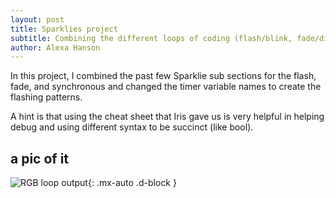 ```yaml
---
layout: post
title: Sparklies project
subtitle: Combining the different loops of coding (flash/blink, fade/dipper, and synchronous) in Arduino to create a unique flashing LED pattern.
author: Alexa Hanson
---
```


In this project, I combined the past few Sparklie sub sections for the flash, fade, and synchronous and changed the timer variable names to create the flashing patterns. 

A hint is that using the cheat sheet that Iris gave us is very helpful in helping debug and using different syntax to be succinct (like bool). 

## a pic of it


![RGB loop output](https://alexahanson22-ui.github.io/assets/img/RGB.png){: .mx-auto .d-block }
